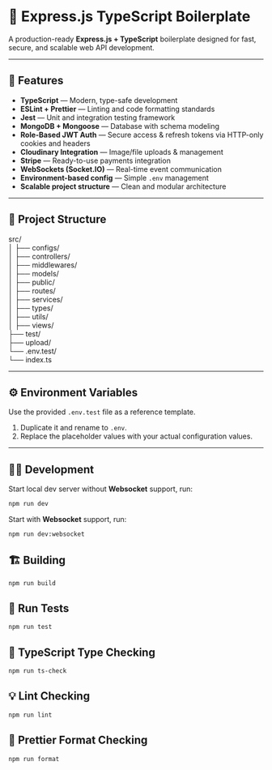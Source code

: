 # 🚀 Express.js TypeScript Boilerplate

A production-ready **Express.js + TypeScript** boilerplate designed for fast, secure, and scalable web API development.

---

## 🧩 Features

- **TypeScript** — Modern, type-safe development  
- **ESLint + Prettier** — Linting and code formatting standards  
- **Jest** — Unit and integration testing framework  
- **MongoDB + Mongoose** — Database with schema modeling  
- **Role-Based JWT Auth** — Secure access & refresh tokens via HTTP-only cookies and headers  
- **Cloudinary Integration** — Image/file uploads & management  
- **Stripe** — Ready-to-use payments integration  
- **WebSockets (Socket.IO)** — Real-time event communication  
- **Environment-based config** — Simple `.env` management  
- **Scalable project structure** — Clean and modular architecture  

---

## 📁 Project Structure  
src/  
│   ├── configs/    
│   ├── controllers/  
│   ├── middlewares/    
│   ├── models/  
│   ├── public/    
│   ├── routes/  
│   ├── services/  
│   ├── types/  
│   ├── utils/  
│   ├── views/  
├── test/  
├── upload/  
└── .env.test/  
└── index.ts 

---

## ⚙️ Environment Variables

Use the provided `.env.test` file as a reference template.
1. Duplicate it and rename to `.env`.
2. Replace the placeholder values with your actual configuration values.

---

## 🧑‍💻 Development
Start local dev server without **Websocket** support, run:

```bash
npm run dev
```

Start with **Websocket** support, run:

```bash
npm run dev:websocket
```

## 🏗️ Building

```bash
npm run build
```

## 🧪 Run Tests

```bash
npm run test
```

## 🧩 TypeScript Type Checking

```bash
npm run ts-check
```

## 💡 Lint Checking

```bash
npm run lint
```

## 📏 Prettier Format Checking

```bash
npm run format
```


